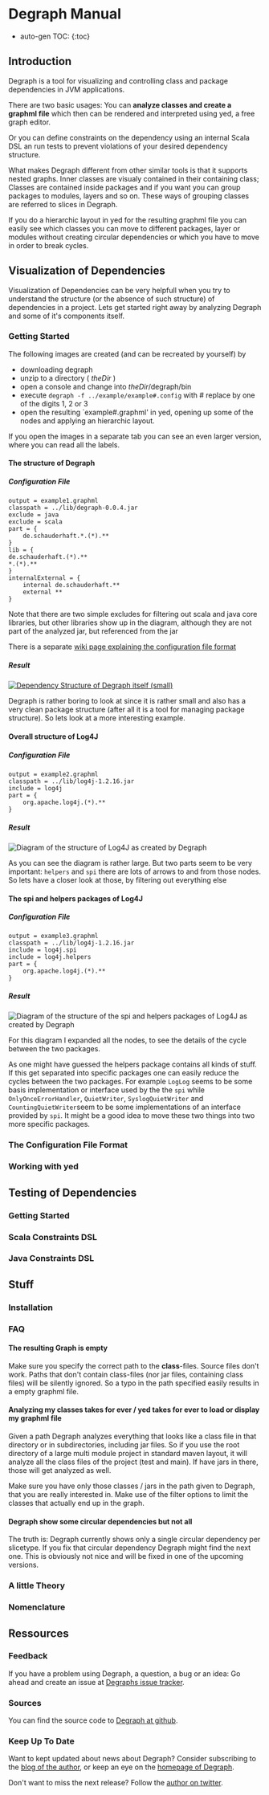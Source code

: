 ---
---

<link rel="stylesheet" type="text/css" href="css/jquery.jqzoom.css" />

# Degraph Manual #

* auto-gen TOC:
{:toc}

## Introduction ##

Degraph is a tool for visualizing and controlling class and package dependencies in JVM applications.

There are two basic usages: You can **analyze classes and create a graphml file** which then can be rendered and interpreted using yed, a free graph editor.

Or you can define constraints on the dependency using an internal Scala DSL an run tests to prevent violations of your desired dependency structure.

What makes Degraph different from other similar tools is that it supports nested graphs. Inner classes are visualy contained in their containing class; Classes are contained inside packages and if you want you can group packages to modules, layers and so on. These ways of grouping classes are referred to slices in Degraph.

If you do a hierarchic layout in yed for the resulting graphml file you can easily see which classes you can move to different packages, layer or modules without creating circular dependencies or which you have to move in order to break cycles.

## Visualization of Dependencies ##

Visualization of Dependencies can be very helpfull when you try to understand the structure (or the absence of such structure) of dependencies in a project. Lets get started right away by analyzing Degraph and some of it's components itself.

### Getting Started ### 
The following images are created (and can be recreated by yourself) by 

* downloading degraph
* unzip to a directory ( _theDir_ )
* open a console and change into _theDir_/degraph/bin
* execute `degraph -f ../example/example#.config` with # replace by one of the digits 1, 2 or 3
* open the resulting `example#.graphml' in yed, opening up some of the nodes and applying an hierarchic layout. 

If you open the images in a separate tab you can see an even larger version, where you can read all the labels.

#### The structure of Degraph ####

##### Configuration File #####

    output = example1.graphml
    classpath = ../lib/degraph-0.0.4.jar
    exclude = java
    exclude = scala
    part = {
        de.schauderhaft.*.(*).**
    }
    lib = {
	de.schauderhaft.(*).**
	*.(*).**
    }
    internalExternal = {
        internal de.schauderhaft.**
        external **
    }

Note that there are two simple excludes for filtering out scala and java core libraries, but other libraries show up in the diagram, although they are not part of the analyzed jar, but referenced from the jar

There is a separate [wiki page explaining the configuration file format](https://github.com/schauder/degraph/wiki/Configuration-File-Format)

##### Result #####

<a href="images/selfTest.png" class="zoomable" title="Dependency Structure of Degraph itself (large)">  
    <img src="images/selfTest_small.png" title="Dependency Structure of Degraph itself (small)">  
</a> 


Degraph is rather boring to look at since it is rather small and also has a very clean package structure (after all it is a tool for managing package structure). So lets look at a more interesting example.

#### Overall structure of Log4J ####

##### Configuration File #####

    output = example2.graphml
    classpath = ../lib/log4j-1.2.16.jar
    include = log4j
    part = {
        org.apache.log4j.(*).**
    }

##### Result #####

![Diagram of the structure of Log4J as created by Degraph](http://blog.schauderhaft.de/wp-content/uploads/2013/02/example2.png)

As you can see the diagram is rather large. But two parts seem to be very important: `helpers` and `spi` there are lots of arrows to and from those nodes. So lets have a closer look at those, by filtering out everything else

#### The spi and helpers packages of Log4J ####

##### Configuration File #####

    output = example3.graphml
    classpath = ../lib/log4j-1.2.16.jar
    include = log4j.spi
    include = log4j.helpers
    part = {
        org.apache.log4j.(*).**
    }

##### Result #####

![Diagram of the structure of the spi and helpers packages of Log4J as created by Degraph](http://blog.schauderhaft.de/wp-content/uploads/2013/02/example3.png)
 
For this diagram I expanded all the nodes, to see the details of the cycle between the two packages.

As one might have guessed the helpers package contains all kinds of stuff. If this get separated into specific packages one can easily reduce the cycles between the two packages. For example `LogLog` seems to be some basis implementation or interface used by the the `spi` while `OnlyOnceErrorHandler`, `QuietWriter`, `SyslogQuietWriter` and `CountingQuietWriter`seem to be some implementations of an interface provided by `spi`. It might be a good idea to move these two things into two more specific packages. 

### The Configuration File Format ###

### Working with yed ###

## Testing of Dependencies ##

### Getting Started ###

### Scala Constraints DSL ###

### Java Constraints DSL ###

## Stuff ##
### Installation ###

### FAQ ###

#### The resulting Graph is empty ####

Make sure you specify the correct path to the **class**-files. Source files don't work. Paths that don't contain class-files (nor jar files, containing class files) will be silently ignored. So a typo in the path specified easily results in a empty graphml file.

#### Analyzing my classes takes for ever / yed takes for ever to load or display my graphml file ####

Given a path Degraph analyzes everything that looks like a class file in that directory or in subdirectories, including jar files. So if you use the root directory of a large multi module project in standard maven layout, it will analyze all the class files of the project (test and main). If have jars in there, those will get analyzed as well.

Make sure you have only those classes / jars in the path given to Degraph, that you are really interested in. Make use of the filter options to limit the classes that actually end up in the graph.

#### Degraph show some circular dependencies but not all ####

The truth is: Degraph currently shows only a single circular dependency per slicetype. If you fix that circular dependency Degraph might find the next one. This is obviously not nice and will be fixed in one of the upcoming versions.

### A little Theory ###

### Nomenclature ###

## Ressources ##

### Feedback ###
If you have a problem using Degraph, a question, a bug or an idea: Go ahead and create an issue at [Degraphs issue tracker](https://github.com/schauder/degraph/issues?state=open).

### Sources ###
You can find the source code to [Degraph at github](https://github.com/schauder/degraph).

### Keep Up To Date ### 

Want to kept updated about news about Degraph? Consider subscribing to the [blog of the author](http://blog.schauderhaft.de), or keep an eye on the [homepage of Degraph](http:/schauder.github.com/degraph/).

Don't want to miss the next release? Follow the [author on twitter](http://www.twitter.com/jensschauder).


<!-- scripts -->

<script type='text/javascript' src='//ajax.googleapis.com/ajax/libs/jquery/1.9.1/jquery.min.js'>
</script>  

<script type='text/javascript' src='javascripts/jquery.jqzoom-core-pack.js'>
</script> 

<script type='text/javascript' >
$(document).ready(function(){  
    $('zoomable').jqzoom();  
}); 
</script>
